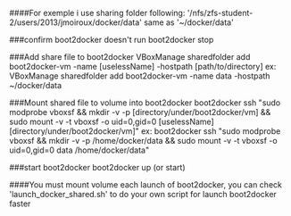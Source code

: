 ####For exemple i use sharing folder following:
	'/nfs/zfs-student-2/users/2013/jmoiroux/docker/data'
	same as '~/docker/data'


###confirm boot2docker doesn't run
	boot2docker stop


###Add share file to boot2docker
	VBoxManage sharedfolder add boot2docker-vm -name [uselessName] -hostpath [path/to/directory]
	ex:  VBoxManage sharedfolder add boot2docker-vm -name data -hostpath ~/docker/data


###Mount shared file to volume into boot2docker
	boot2docker ssh "sudo modprobe vboxsf && mkdir -v -p [directory/under/boot2docker/vm] && sudo mount -v -t vboxsf  -o uid=0,gid=0 [uselessName] [directory/under/boot2docker/vm]"
	ex: boot2docker ssh "sudo modprobe vboxsf && mkdir -v -p /home/docker/data && sudo mount -v -t vboxsf  -o uid=0,gid=0 data /home/docker/data"


###start boot2docker
	boot2docker up (or start)


####You must mount volume each launch of boot2docker, you can check 'launch_docker_shared.sh' to do your own script for launch boot2docker faster